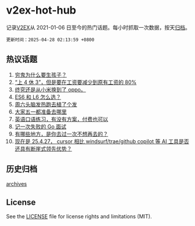 # v2ex-hot-hub

 记录[V2EX](https://www.v2ex.com/)从 2021-01-06 日至今的热门话题。每小时抓取一次数据，按天[归档](archives)。

`更新时间：2025-04-28 02:13:59 +0800`

## 热议话题

1. [穷鬼为什么要生孩子？](https://www.v2ex.com/t/1128290)
1. [“上 4 休 3”，但是要在工资要减少到原有工资的 80%](https://www.v2ex.com/t/1128280)
1. [终究还是从小米换到了 oppo。](https://www.v2ex.com/t/1128296)
1. [ES6 和 L6 怎么选？](https://www.v2ex.com/t/1128294)
1. [周六头脑发热跑去植了个发](https://www.v2ex.com/t/1128301)
1. [大家五一都准备去哪里](https://www.v2ex.com/t/1128343)
1. [英语口语练习，有没有方案，付费也可以](https://www.v2ex.com/t/1128288)
1. [记一次失败的 Go 面试](https://www.v2ex.com/t/1128388)
1. [有哪些地方，是你去过一次不想再去的？](https://www.v2ex.com/t/1128291)
1. [现在是 25.4.27， cursor 相比 windsurf/trae/github copilot 等 AI 工具是否还具有断崖式领先优势？](https://www.v2ex.com/t/1128289)

## 历史归档

[archives](archives)

## License

See the [LICENSE](LICENSE) file for license rights and limitations (MIT).
